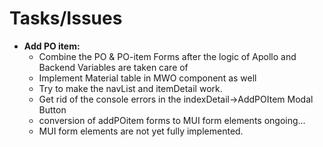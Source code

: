 # Tasks/Issues

- **Add PO item:**
  - Combine the PO & PO-item Forms after the logic of Apollo and Backend Variables are taken care of
  - Implement Material table in MWO component as well
  - Try to make the navList and itemDetail work.
  - Get rid of the console errors in the indexDetail->AddPOItem Modal Button
  - conversion of addPOitem forms to MUI form elements ongoing...
  - MUI form elements are not yet fully implemented.
